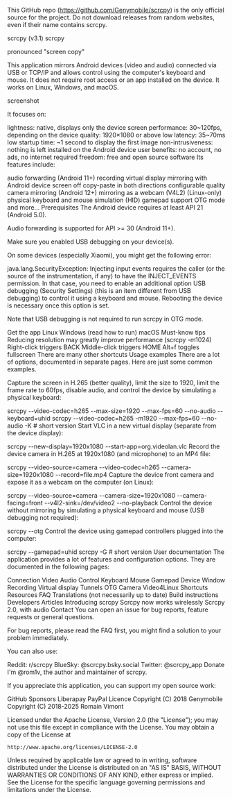 This GitHub repo (https://github.com/Genymobile/scrcpy) is the only official source for the project. Do not download releases from random websites, even if their name contains scrcpy.

scrcpy (v3.1)
scrcpy

pronounced "screen copy"

This application mirrors Android devices (video and audio) connected via USB or TCP/IP and allows control using the computer's keyboard and mouse. It does not require root access or an app installed on the device. It works on Linux, Windows, and macOS.

screenshot

It focuses on:

lightness: native, displays only the device screen
performance: 30~120fps, depending on the device
quality: 1920×1080 or above
low latency: 35~70ms
low startup time: ~1 second to display the first image
non-intrusiveness: nothing is left installed on the Android device
user benefits: no account, no ads, no internet required
freedom: free and open source software
Its features include:

audio forwarding (Android 11+)
recording
virtual display
mirroring with Android device screen off
copy-paste in both directions
configurable quality
camera mirroring (Android 12+)
mirroring as a webcam (V4L2) (Linux-only)
physical keyboard and mouse simulation (HID)
gamepad support
OTG mode
and more…
Prerequisites
The Android device requires at least API 21 (Android 5.0).

Audio forwarding is supported for API >= 30 (Android 11+).

Make sure you enabled USB debugging on your device(s).

On some devices (especially Xiaomi), you might get the following error:

java.lang.SecurityException: Injecting input events requires the caller (or the source of the instrumentation, if any) to have the INJECT_EVENTS permission.
In that case, you need to enable an additional option USB debugging (Security Settings) (this is an item different from USB debugging) to control it using a keyboard and mouse. Rebooting the device is necessary once this option is set.

Note that USB debugging is not required to run scrcpy in OTG mode.

Get the app
Linux
Windows (read how to run)
macOS
Must-know tips
Reducing resolution may greatly improve performance (scrcpy -m1024)
Right-click triggers BACK
Middle-click triggers HOME
Alt+f toggles fullscreen
There are many other shortcuts
Usage examples
There are a lot of options, documented in separate pages. Here are just some common examples.

Capture the screen in H.265 (better quality), limit the size to 1920, limit the frame rate to 60fps, disable audio, and control the device by simulating a physical keyboard:

scrcpy --video-codec=h265 --max-size=1920 --max-fps=60 --no-audio --keyboard=uhid
scrcpy --video-codec=h265 -m1920 --max-fps=60 --no-audio -K  # short version
Start VLC in a new virtual display (separate from the device display):

scrcpy --new-display=1920x1080 --start-app=org.videolan.vlc
Record the device camera in H.265 at 1920x1080 (and microphone) to an MP4 file:

scrcpy --video-source=camera --video-codec=h265 --camera-size=1920x1080 --record=file.mp4
Capture the device front camera and expose it as a webcam on the computer (on Linux):

scrcpy --video-source=camera --camera-size=1920x1080 --camera-facing=front --v4l2-sink=/dev/video2 --no-playback
Control the device without mirroring by simulating a physical keyboard and mouse (USB debugging not required):

scrcpy --otg
Control the device using gamepad controllers plugged into the computer:

scrcpy --gamepad=uhid
scrcpy -G  # short version
User documentation
The application provides a lot of features and configuration options. They are documented in the following pages:

Connection
Video
Audio
Control
Keyboard
Mouse
Gamepad
Device
Window
Recording
Virtual display
Tunnels
OTG
Camera
Video4Linux
Shortcuts
Resources
FAQ
Translations (not necessarily up to date)
Build instructions
Developers
Articles
Introducing scrcpy
Scrcpy now works wirelessly
Scrcpy 2.0, with audio
Contact
You can open an issue for bug reports, feature requests or general questions.

For bug reports, please read the FAQ first, you might find a solution to your problem immediately.

You can also use:

Reddit: r/scrcpy
BlueSky: @scrcpy.bsky.social
Twitter: @scrcpy_app
Donate
I'm @rom1v, the author and maintainer of scrcpy.

If you appreciate this application, you can support my open source work:

GitHub Sponsors
Liberapay
PayPal
Licence
Copyright (C) 2018 Genymobile
Copyright (C) 2018-2025 Romain Vimont

Licensed under the Apache License, Version 2.0 (the "License");
you may not use this file except in compliance with the License.
You may obtain a copy of the License at

    http://www.apache.org/licenses/LICENSE-2.0

Unless required by applicable law or agreed to in writing, software
distributed under the License is distributed on an "AS IS" BASIS,
WITHOUT WARRANTIES OR CONDITIONS OF ANY KIND, either express or implied.
See the License for the specific language governing permissions and
limitations under the License.